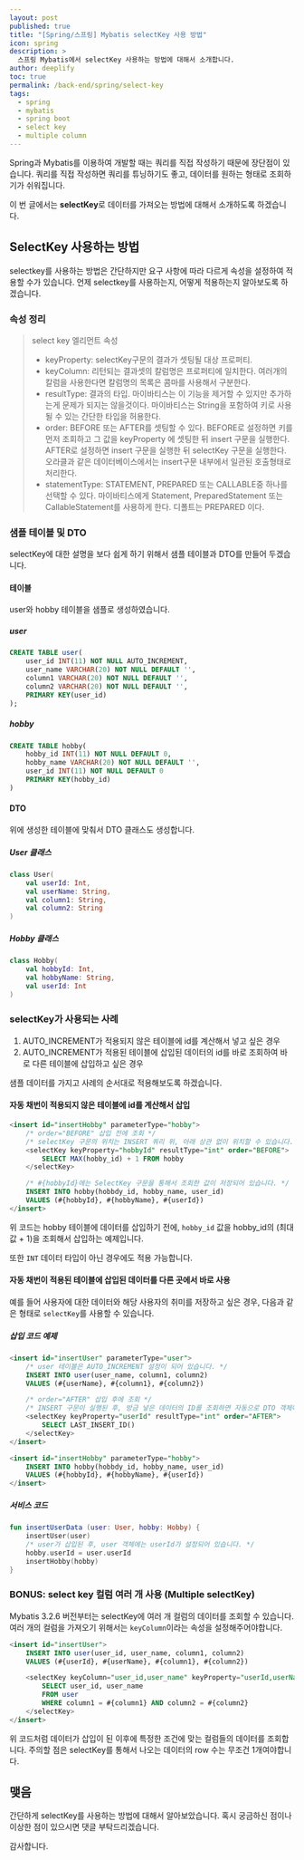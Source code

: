 ```yaml
---
layout: post
published: true
title: "[Spring/스프링] Mybatis selectKey 사용 방법"
icon: spring
description: >
  스프링 Mybatis에서 selectKey 사용하는 방법에 대해서 소개합니다.
author: deeplify
toc: true
permalink: /back-end/spring/select-key
tags: 
  - spring
  - mybatis
  - spring boot
  - select key
  - multiple column
---
```


Spring과 Mybatis를 이용하여 개발할 때는 쿼리를 직접 작성하기 때문에 장단점이 있습니다. 쿼리를 직접 작성하면 쿼리를 튜닝하기도 좋고, 데이터를 원하는 형태로 조회하기가 쉬워집니다.

이 번 글에서는 **selectKey**로 데이터를 가져오는 방법에 대해서 소개하도록 하겠습니다.

## SelectKey 사용하는 방법

selectkey를 사용하는 방법은 간단하지만 요구 사항에 따라 다르게 속성을 설정하여 적용할 수가 있습니다. 언제 selectkey를 사용하는지, 어떻게 적용하는지 알아보도록 하겠습니다.

### 속성 정리

> select key 엘리먼트 속성
> - keyProperty: selectKey구문의 결과가 셋팅될 대상 프로퍼티.
> - keyColumn: 리턴되는 결과셋의 칼럼명은 프로퍼티에 일치한다. 여러개의 칼럼을 사용한다면 칼럼명의 목록은 콤마를 사용해서 구분한다.
> - resultType: 결과의 타입. 마이바티스는 이 기능을 제거할 수 있지만 추가하는게 문제가 되지는 않을것이다. 마이바티스는 String을 포함하여 키로 사용될 수 있는 간단한 타입을 허용한다.
> - order: BEFORE 또는 AFTER를 셋팅할 수 있다. BEFORE로 설정하면 키를 먼저 조회하고 그 값을 keyProperty 에 셋팅한 뒤 insert 구문을 실행한다. AFTER로 설정하면 insert 구문을 실행한 뒤 selectKey 구문을 실행한다. 오라클과 같은 데이터베이스에서는 insert구문 내부에서 일관된 호출형태로 처리한다.
> - statementType: STATEMENT, PREPARED 또는 CALLABLE중 하나를 선택할 수 있다. 마이바티스에게 Statement, PreparedStatement 또는 CallableStatement를 사용하게 한다. 디폴트는 PREPARED 이다.

### 샘플 테이블 및 DTO

selectKey에 대한 설명을 보다 쉽게 하기 위해서 샘플 테이블과 DTO를 만들어 두겠습니다.

#### 테이블

user와 hobby 테이블을 샘플로 생성하였습니다.

##### user

```sql
CREATE TABLE user(
    user_id INT(11) NOT NULL AUTO_INCREMENT,
    user_name VARCHAR(20) NOT NULL DEFAULT '',
    column1 VARCHAR(20) NOT NULL DEFAULT '',
    column2 VARCHAR(20) NOT NULL DEFAULT '',
    PRIMARY KEY(user_id)
);
```

##### hobby

```sql
CREATE TABLE hobby(
    hobby_id INT(11) NOT NULL DEFAULT 0,
    hobby_name VARCHAR(20) NOT NULL DEFAULT '',
    user_id INT(11) NOT NULL DEFAULT 0
    PRIMARY KEY(hobby_id)
)
```

#### DTO

위에 생성한 테이블에 맞춰서 DTO 클래스도 생성합니다.

##### User 클래스

```kotlin
class User(
    val userId: Int,
    val userName: String,
    val column1: String,
    val column2: String
)
```

##### Hobby 클래스

```kotlin
class Hobby(
    val hobbyId: Int,
    val hobbyName: String,
    val userId: Int
)
```

### selectKey가 사용되는 사례

1. AUTO_INCREMENT가 적용되지 않은 테이블에 id를 계산해서 넣고 싶은 경우
2. AUTO_INCREMENT가 적용된 테이블에 삽입된 데이터의 id를 바로 조회하여 바로 다른 테이블에 삽입하고 싶은 경우

샘플 데이터를 가지고 사례의 순서대로 적용해보도록 하겠습니다.

#### 자동 채번이 적용되지 않은 테이블에 id를 계산해서 삽입

```sql
<insert id="insertHobby" parameterType="hobby">
    /* order="BEFORE" 삽입 전에 조회 */
    /* selectKey 구문의 위치는 INSERT 쿼리 위, 아래 상관 없이 위치할 수 있습니다. */
    <selectKey keyProperty="hobbyId" resultType="int" order="BEFORE">
        SELECT MAX(hobby_id) + 1 FROM hobby
    </selectKey>

    /* #{hobbyId}에는 SelectKey 구문을 통해서 조회한 값이 저장되어 있습니다. */
    INSERT INTO hobby(hobbdy_id, hobby_name, user_id)
    VALUES (#{hobbyId}, #{hobbyName}, #{userId})
</insert>
```

위 코드는 hobby 테이블에 데이터를 삽입하기 전에, `hobby_id` 값을 hobby_id의 (최대값 + 1)을 조회해서 삽입하는 예제입니다.

또한 `INT` 데이터 타입이 아닌 경우에도 적용 가능합니다.

#### 자동 채번이 적용된 테이블에 삽입된 데이터를 다른 곳에서 바로 사용

예를 들어 사용자에 대한 데이터와 해당 사용자의 취미를 저장하고 싶은 경우, 다음과 같은 형태로 `selectKey`를 사용할 수 있습니다.

##### 삽입 코드 예제

```sql
<insert id="insertUser" parameterType="user">
    /* user 테이블은 AUTO_INCREMENT 설정이 되어 있습니다. */
    INSERT INTO user(user_name, column1, column2)
    VALUES (#{userName}, #{column1}, #{column2})

    /* order="AFTER" 삽입 후에 조회 */
    /* INSERT 구문이 실행된 후, 방금 넣은 데이터의 ID를 조회하면 자동으로 DTO 객체에 설정됩니다. */
    <selectKey keyProperty="userId" resultType="int" order="AFTER">
        SELECT LAST_INSERT_ID()
    </selectKey>
</insert>
```

```sql
<insert id="insertHobby" parameterType="hobby">
    INSERT INTO hobby(hobbdy_id, hobby_name, user_id)
    VALUES (#{hobbyId}, #{hobbyName}, #{userId})
</insert>
```

##### 서비스 코드

```kotlin
fun insertUserData (user: User, hobby: Hobby) {
    insertUser(user)
    /* user가 삽입된 후, user 객체에는 userId가 설정되어 있습니다. */
    hobby.userId = user.userId
    insertHobby(hobby)
}
```

### BONUS: select key 컬럼 여러 개 사용 (Multiple selectKey)

Mybatis 3.2.6 버전부터는 selectKey에 여러 개 컬럼의 데이터를 조회할 수 있습니다. 여러 개의 컬럼을 가져오기 위해서는 `keyColumn`이라는 속성을 설정해주어야합니다.

```sql
<insert id="insertUser">
    INSERT INTO user(user_id, user_name, column1, column2)
    VALUES (#{userId}, #{userName}, #{column1}, #{column2})

    <selectKey keyColumn="user_id,user_name" keyProperty="userId,userName" resultType="map" order="AFTER">
        SELECT user_id, user_name
        FROM user
        WHERE column1 = #{column1} AND column2 = #{column2}
    </selectKey>
</insert>
```

위 코드처럼 데이터가 삽입이 된 이후에 특정한 조건에 맞는 컬럼들의 데이터를 조회합니다. 주의할 점은 selectKey를 통해서 나오는 데이터의 row 수는 무조건 1개여야합니다.

## 맺음

간단하게 selectKey를 사용하는 방법에 대해서 알아보았습니다. 혹시 궁금하신 점이나 이상한 점이 있으시면 댓글 부탁드리겠습니다.

감사합니다.
